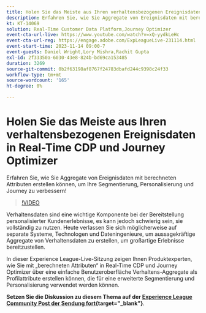 ```yaml
---
title: Holen Sie das Meiste aus Ihren verhaltensbezogenen Ereignisdaten in Real-Time CDP und Journey Optimizer
description: Erfahren Sie, wie Sie Aggregate von Ereignisdaten mit berechneten Attributen erstellen können, um Ihre Segmentierung, Personalisierung und Journey zu verbessern!
kt: KT-14069
solution: Real-Time Customer Data Platform,Journey Optimizer
event-cta-url-live: https://www.youtube.com/watch?v=xQ-yydkLeHc
event-cta-url-reg: https://engage.adobe.com/ExpLeagueLive-231114.html
event-start-time: 2023-11-14 09:00-7
event-guests: Daniel Wright,Lory Mishra,Rachit Gupta
exl-id: 2f33350a-6030-43e8-824b-bd69ca153485
duration: 3269
source-git-commit: 0b2f63198af8767f24783dbafd244c9398c24f33
workflow-type: tm+mt
source-wordcount: '165'
ht-degree: 0%

---
```


# Holen Sie das Meiste aus Ihren verhaltensbezogenen Ereignisdaten in Real-Time CDP und Journey Optimizer

Erfahren Sie, wie Sie Aggregate von Ereignisdaten mit berechneten Attributen erstellen können, um Ihre Segmentierung, Personalisierung und Journey zu verbessern!

>[!VIDEO](https://video.tv.adobe.com/v/3425196/?quality=12&learn=on)

Verhaltensdaten sind eine wichtige Komponente bei der Bereitstellung personalisierter Kundenerlebnisse, es kann jedoch schwierig sein, sie vollständig zu nutzen. Heute verlassen Sie sich möglicherweise auf separate Systeme, Technologen und Dateningenieure, um aussagekräftige Aggregate von Verhaltensdaten zu erstellen, um großartige Erlebnisse bereitzustellen.

In dieser Experience League-Live-Sitzung zeigen Ihnen Produktexperten, wie Sie mit „berechneten Attributen“ in Real-Time CDP und Journey Optimizer über eine einfache Benutzeroberfläche Verhaltens-Aggregate als Profilattribute erstellen können, die für eine erweiterte Segmentierung und Personalisierung verwendet werden können.

**Setzen Sie die Diskussion zu diesem Thema auf der [Experience League Community Post der Sendung fort](https://experienceleaguecommunities.adobe.com/t5/real-time-customer-data-platform/experience-league-live-post-session-discussion-get-the-most-from/m-p/633722#M5){target="_blank"}**.

